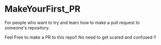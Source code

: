 # MakeYourFirst_PR

For people who want to try and learn how to make a pull request to someone's repository.

Feel Free to make a PR to this repo!!
No need to get scared and confused !!


